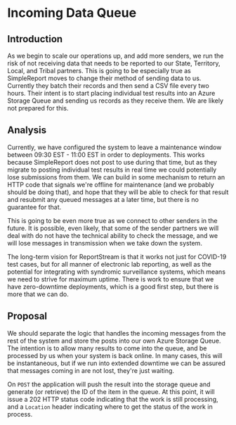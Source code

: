 # Incoming Data Queue

## Introduction
As we begin to scale our operations up, and add more senders, we run 
the risk of not receiving data that needs to be reported to our State, Territory, 
Local, and Tribal partners. This is going to be especially true as SimpleReport moves to 
change their method of sending data to us. Currently they batch their records and then
send a CSV file every two hours. Their intent is to start placing individual test results
into an Azure Storage Queue and sending us records as they receive them. We are likely
not prepared for this.

## Analysis
Currently, we have configured the system to leave a maintenance window between 09:30 EST - 11:00 EST
in order to deployments. This works because SimpleReport does not post to use during that time, but as
they migrate to posting individual test results in real time we could potentially lose submissions from
them. We can build in some mechanism to return an HTTP code that signals we're offline for maintenance
(and we probably should be doing that), and hope that they will be able to check for that result and
resubmit any queued messages at a later time, but there is no guarantee for that.

This is going to be even more true as we connect to other senders in the future. It is possible, even likely,
that some of the sender partners we will deal with do not have the technical ability 
to check the message, and we will lose messages in transmission when we take down the system.

The long-term vision for ReportStream is that it works not just for COVID-19 test cases, but for all manner
of electronic lab reporting, as well as the potential for integrating with syndromic surveillance systems,
which means we need to strive for maximum uptime. There is work to ensure that we have zero-downtime 
deployments, which is a good first step, but there is more that we can do.

## Proposal
We should separate the logic that handles the incoming messages from the rest of the system and store the
posts into our own Azure Storage Queue. The intention is to allow many results to come into the queue,
and be processed by us when your system is back online. In many cases, this will be instantaneous, but
if we run into extended downtime we can be assured that messages coming in are not lost, they're just waiting.

On `POST` the application will push the result into the storage queue and generate (or retrieve)
the ID of the item in the queue. At this point, it will issue a 202 HTTP status code indicating 
that the work is still processing, and a `Location` header indicating where to get the status of the
work in process.


